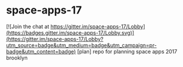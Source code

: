 # space-apps-17

[![Join the chat at https://gitter.im/space-apps-17/Lobby](https://badges.gitter.im/space-apps-17/Lobby.svg)](https://gitter.im/space-apps-17/Lobby?utm_source=badge&utm_medium=badge&utm_campaign=pr-badge&utm_content=badge)
[plan] repo for planning space apps 2017 brooklyn
